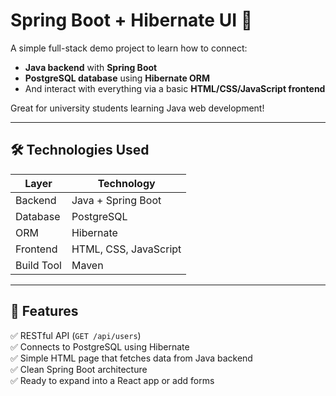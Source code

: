 # Spring Boot + Hibernate UI 🧰

A simple full-stack demo project to learn how to connect:
- **Java backend** with **Spring Boot**
- **PostgreSQL database** using **Hibernate ORM**
- And interact with everything via a basic **HTML/CSS/JavaScript frontend**

Great for university students learning Java web development!

---

## 🛠 Technologies Used

| Layer        | Technology             |
|--------------|------------------------|
| Backend      | Java + Spring Boot     |
| Database     | PostgreSQL             |
| ORM          | Hibernate              |
| Frontend     | HTML, CSS, JavaScript  |
| Build Tool   | Maven                  |

---

## 🎯 Features

✅ RESTful API (`GET /api/users`)  
✅ Connects to PostgreSQL using Hibernate  
✅ Simple HTML page that fetches data from Java backend  
✅ Clean Spring Boot architecture  
✅ Ready to expand into a React app or add forms


